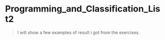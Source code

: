 # Programming_and_Classification_List2
> I will show a few examples of result i got from the exercises.


